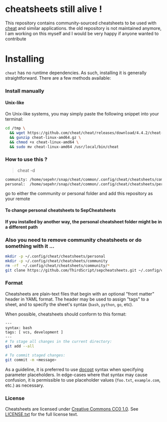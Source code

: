 cheatsheets still alive !
===========
This repository contains community-sourced cheatsheets to be used with
[cheat][] and similar applications.
the old repository is not maintained anymore, I am working on this myself
and I would be very happy if anyone wanted to contribute

Installing
==========
`cheat` has no runtime dependencies. As such, installing it is generally
straightforward. There are a few methods available:

### Install manually
#### Unix-like
On Unix-like systems, you may simply paste the following snippet into your terminal:

```sh
cd /tmp \
  && wget https://github.com/cheat/cheat/releases/download/4.4.2/cheat-linux-amd64.gz \
  && gunzip cheat-linux-amd64.gz \
  && chmod +x cheat-linux-amd64 \
  && sudo mv cheat-linux-amd64 /usr/local/bin/cheat
```

### How to use this ? ###
> cheat -d
```sh
community: /home/sepehr/snap/cheat/common/.config/cheat/cheatsheets/community
personal:  /home/sepehr/snap/cheat/common/.config/cheat/cheatsheets/personal
```
go to either the community or personal folder and add this repository as your remote

#### To change personal cheatsheets to SepCheatsheets
#### If you installed by another way, the personal cheatsheet folder might be in a different path
### Also you need to remove community cheatsheets or do something with it ...
```sh
mkdir -p ~/.config/cheat/cheatsheets/personal
mkdir -p ~/.config/cheat/cheatsheets/community
rm -rf  ~/.config/cheat/cheatsheets/community/*
git clone https://github.com/ThirdScript/sepcheatsheets.git ~/.config/cheat/cheatsheets/personal
```

### Format ###
Cheatsheets are plain-text files that begin with an optional "front matter"
header in YAML format. The header may be used to assign "tags" to a sheet, and
to specify the sheet's syntax (`bash`, `python`, `go`, etc).

When possible, cheatsheets should conform to this format:

```sh
---
syntax: bash
tags: [ vcs, development ]
---
# To stage all changes in the current directory:
git add --all

# To commit staged changes:
git commit -m <message>
```

As a guideline, it is preferred to use [docopt][] syntax when specifying
parameter placeholders. In edge-cases where that syntax may cause confusion, it
is permissible to use placeholder values (`foo.txt`, `example.com`, etc.) as
necessary.

### License ###
Cheatsheets are licensed under [Creative Commons CC0 1.0][cc0]. See
[LICENSE.txt][] for the full license text.


[LICENSE.txt]: https://github.com/cheat/cheatsheets/blob/master/.github/LICENSE.txt
[cc0]: https://creativecommons.org/publicdomain/zero/1.0/legalcode
[cheat]:  https://github.com/cheat/cheat
[docopt]: http://docopt.org
